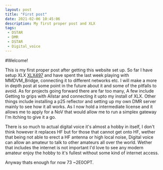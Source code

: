 ```yaml
---
layout: post
title: "First post"
date: 2021-02-06 10:45:06
description: My first proper post and XLX
tags: 
 - DSTAR
 - DMR
 - DSTAR
 - Digital_voice
---
```


#Welcome!

This is my first proper post after getting this website set up. So far I have setup XLX [XLX497](http://xlx.openreflector.com) and have spent the last week playing with MMDVM_Bridge, connecting it to different networks etc. I will make a more in depth post at some point in the future about it and some of the pitfalls to avoid. As for projects going forward there are far too many, A few include Getting to grips with Allstar and connecting it upto my install of XLX. Other things include installing a p25 reflector and setting up my own DMR server mainly to see how it all works. As I now hold a intermediate license and it allows me to apply for a NoV that would allow me to run a simplex gateway I'm itching to give it a go.


There is so much to actual digital voice it's almost a hobby in itself, I don't think however it replaces HF but for those that cannot get onto HF, wether that being not able to erect a HF antenna or high local noise, Digital voice can allow an amateur to talk to other amateurs all over the world. Wether that includes the internet is not important I'd love to see any modern amateur enjoy the hobby to it's fullest without some kind of internet access.


Anyway thats enough for now
73
~2E0OPT.